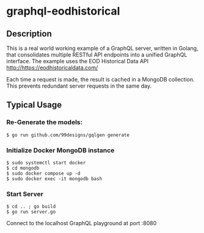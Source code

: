 
# graphql-eodhistorical

## Description
This is a real world working example of a GraphQL server, written in Golang, that consolidates multiple RESTful API endpoints into a unified GraphQL interface.
The example uses the EOD Historical Data API <http://https://eodhistoricaldata.com/>

Each time a request is made, the result is cached in a MongoDB collection. This prevents redundant server requests in the same day.

## Typical Usage

### Re-Generate the models:

```
$ go run github.com/99designs/gqlgen generate
```

### Initialize Docker MongoDB instance

```
$ sudo systemctl start docker
$ cd mongodb
$ sudo docker compose up -d
$ sudo docker exec -it mongodb bash
```

### Start Server
```
$ cd .. ; go build
$ go run server.go
```

Connect to the localhost GraphQL playground at port :8080



